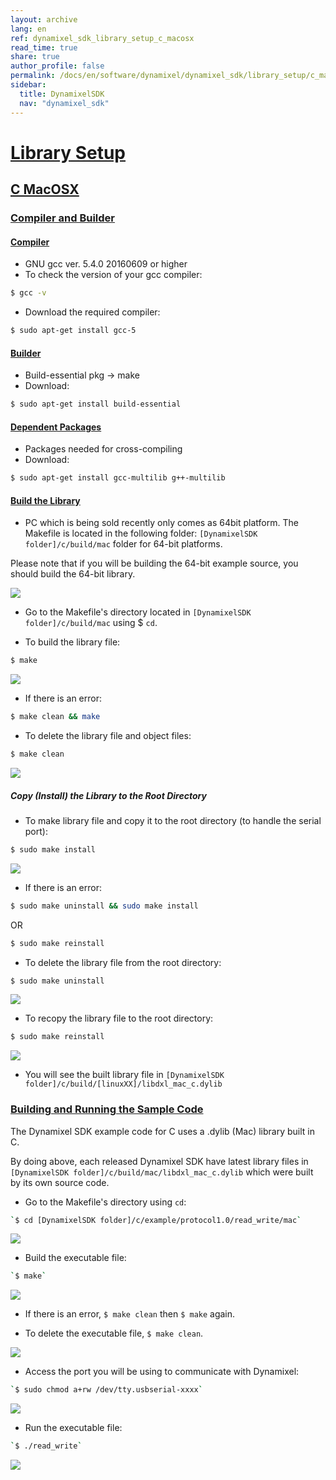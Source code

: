 ```yaml
---
layout: archive
lang: en
ref: dynamixel_sdk_library_setup_c_macosx
read_time: true
share: true
author_profile: false
permalink: /docs/en/software/dynamixel/dynamixel_sdk/library_setup/c_macosx/
sidebar:
  title: DynamixelSDK
  nav: "dynamixel_sdk"
---
```


<div style="counter-reset: h2 2"></div>
<div style="counter-reset: h1 2"></div>

# [Library Setup](#library-setup)

## [C MacOSX](#c-macosx)

### [Compiler and Builder](#compiler-and-builder)

#### [Compiler](#compiler)

* GNU gcc ver. 5.4.0 20160609 or higher
* To check the version of your gcc compiler:  

``` bash
$ gcc -v 
```

* Download the required compiler:  

``` bash 
$ sudo apt-get install gcc-5
```

#### [Builder](#builder)

* Build-essential pkg → make
* Download:  

``` bash 
$ sudo apt-get install build-essential
```

#### [Dependent Packages](#dependent-packages) 

* Packages needed for cross-compiling 
* Download:  

``` bash 
$ sudo apt-get install gcc-multilib g++-multilib
```

#### [Build the Library](#build-the-library)

* PC which is being sold recently only comes as 64bit platform. The Makefile is located in the following folder: `[DynamixelSDK folder]/c/build/mac` folder for 64-bit platforms.  

Please note that if you will be building the 64-bit example source, you should build the 64-bit library.

![](/assets/images/sw/sdk/dynamixel_sdk/library_setup/c/mac/library_file/c6.png)


* Go to the Makefile's directory located in `[DynamixelSDK folder]/c/build/mac` using $ `cd`.

* To build the library file:  

``` bash
$ make
```

![](/assets/images/sw/sdk/dynamixel_sdk/library_setup/c/mac/library_file/c1.png)


* If there is an error:  

``` bash
$ make clean && make
```

* To delete the library file and object files:  

``` bash
$ make clean
```

![](/assets/images/sw/sdk/dynamixel_sdk/library_setup/c/mac/library_file/c2.png)

##### Copy (Install) the Library to the Root Directory

* To make library file and copy it to the root directory (to handle the serial port):  

``` bash
$ sudo make install
```

![](/assets/images/sw/sdk/dynamixel_sdk/library_setup/c/mac/library_file/c3.png)

* If there is an error:  

``` bash
$ sudo make uninstall && sudo make install
```
 
OR

``` bash
$ sudo make reinstall
```

* To delete the library file from the root directory:  

``` bash
$ sudo make uninstall
```

![](/assets/images/sw/sdk/dynamixel_sdk/library_setup/c/mac/library_file/c4.png)

* To recopy the library file to the root directory:  

``` bash
$ sudo make reinstall
```

![](/assets/images/sw/sdk/dynamixel_sdk/library_setup/c/mac/library_file/c5.png)

* You will see the built library file in `[DynamixelSDK folder]/c/build/[linuxXX]/libdxl_mac_c.dylib`

### [Building and Running the Sample Code](#building-and-running-the-sample-code)

The Dynamixel SDK example code for C uses a .dylib (Mac) library built in C.

By doing above, each released Dynamixel SDK have latest library files in `[DynamixelSDK folder]/c/build/mac/libdxl_mac_c.dylib` which were built by its own source code. 

* Go to the Makefile's directory using `cd`:  

``` bash
`$ cd [DynamixelSDK folder]/c/example/protocol1.0/read_write/mac` 
```

![](/assets/images/sw/sdk/dynamixel_sdk/library_setup/c/mac/sample_code/exc4.png)

* Build the executable file: 

``` bash
`$ make`
```

![](/assets/images/sw/sdk/dynamixel_sdk/library_setup/c/mac/sample_code/exc1.png)

* If there is an error, `$ make clean` then `$ make` again.

* To delete the executable file, `$ make clean`.

![](/assets/images/sw/sdk/dynamixel_sdk/library_setup/c/mac/sample_code/exc2.png)

* Access the port you will be using to communicate with Dynamixel: 

``` bash
`$ sudo chmod a+rw /dev/tty.usbserial-xxxx`
```

![](/assets/images/sw/sdk/dynamixel_sdk/library_setup/c/mac/sample_code/exc3.png)

* Run the executable file: 

``` bash
`$ ./read_write`
```

![](/assets/images/sw/sdk/dynamixel_sdk/library_setup/c/mac/sample_code/exc5.png)
